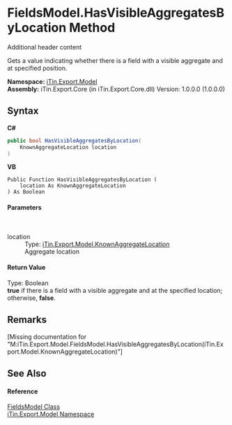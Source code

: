 # FieldsModel.HasVisibleAggregatesByLocation Method 
Additional header content 

Gets a value indicating whether there is a field with a visible aggregate and at specified position.

**Namespace:**&nbsp;<a href="N_iTin_Export_Model">iTin.Export.Model</a><br />**Assembly:**&nbsp;iTin.Export.Core (in iTin.Export.Core.dll) Version: 1.0.0.0 (1.0.0.0)

## Syntax

**C#**<br />
``` C#
public bool HasVisibleAggregatesByLocation(
	KnownAggregateLocation location
)
```

**VB**<br />
``` VB
Public Function HasVisibleAggregatesByLocation ( 
	location As KnownAggregateLocation
) As Boolean
```


#### Parameters
&nbsp;<dl><dt>location</dt><dd>Type: <a href="T_iTin_Export_Model_KnownAggregateLocation">iTin.Export.Model.KnownAggregateLocation</a><br />Aggregate location</dd></dl>

#### Return Value
Type: Boolean<br /><strong>true</strong> if there is a field with a visible aggregate and at the specified location; otherwise, <strong>false</strong>.

## Remarks
\[Missing <remarks> documentation for "M:iTin.Export.Model.FieldsModel.HasVisibleAggregatesByLocation(iTin.Export.Model.KnownAggregateLocation)"\]

## See Also


#### Reference
<a href="T_iTin_Export_Model_FieldsModel">FieldsModel Class</a><br /><a href="N_iTin_Export_Model">iTin.Export.Model Namespace</a><br />